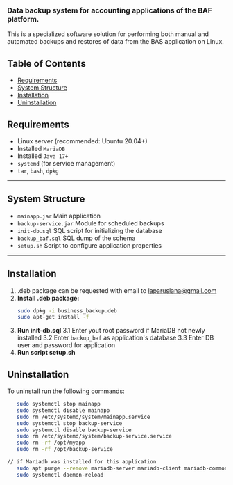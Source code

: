 ### Data backup system for accounting applications of the BAF platform.

This is a specialized software solution for performing both manual and automated backups and restores of data from the BAS application on Linux.

## Table of Contents

- [Requirements](#requirements)
- [System Structure](#system-structure)
- [Installation](#installation)
- [Uninstallation](#uninstallation)

## Requirements

- Linux server (recommended: Ubuntu 20.04+)
- Installed `MariaDB`
- Installed `Java 17+`
- `systemd` (for service management)
- `tar`, `bash`, `dpkg`

---

## System Structure
- `mainapp.jar`  Main application 
- `backup-service.jar` Module for scheduled backups
- `init-db.sql`  SQL script for initializing the database 
- `backup_baf.sql` SQL dump of the schema
- `setup.sh` Script to configure application properties

---

## Installation
1. .deb package can be requested with email to laparuslana@gmail.com
2. **Install .deb package:**
   ```bash
   sudo dpkg -i business_backup.deb
   sudo apt-get install -f
3. **Run init-db.sql**
   3.1 Enter yout root password if MariaDB not newly installed
   3.2 Enter `backup_baf` as application's database
   3.3 Enter DB user and password for application 
5. **Run script setup.sh** 

## Uninstallation
To uninstall run the following commands:
   ```bash
      sudo systemctl stop mainapp
      sudo systemctl disable mainapp
      sudo rm /etc/systemd/system/mainapp.service
      sudo systemctl stop backup-service
      sudo systemctl disable backup-service
      sudo rm /etc/systemd/system/backup-service.service
      sudo rm -rf /opt/myapp
      sudo rm -rf /opt/backup-service

// if Mariadb was installed for this application 
      sudo apt purge --remove mariadb-server mariadb-client mariadb-common mariadb-* -y
      sudo systemctl daemon-reload



